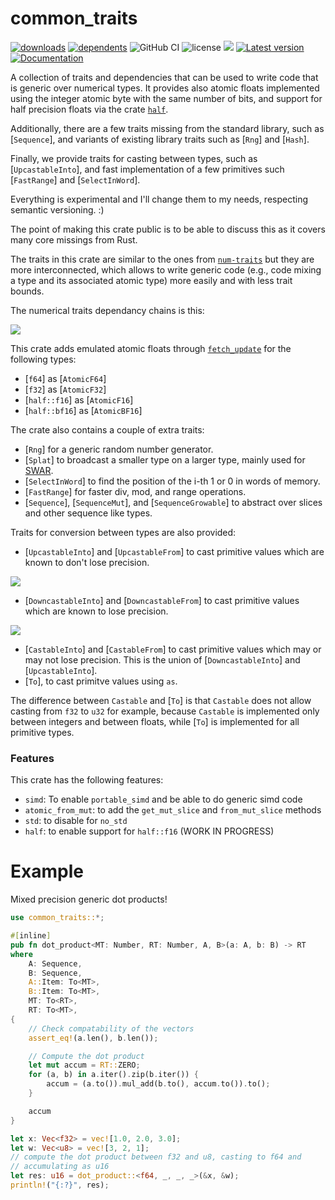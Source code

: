 # common_traits

[![downloads](https://img.shields.io/crates/d/common_traits)](https://crates.io/crates/common_traits)
[![dependents](https://img.shields.io/librariesio/dependents/cargo/common_traits)](https://crates.io/crates/common_traits/reverse_dependencies)
![GitHub CI](https://github.com/zommiommy/common_traits-rs/actions/workflows/rust.yml/badge.svg)
![license](https://img.shields.io/crates/l/common_traits)
[![](https://tokei.rs/b1/github/zommiommy/common_traits-rs?type=Rust,Python)](https://github.com/vigna/common_traits-rs)
[![Latest version](https://img.shields.io/crates/v/common_traits.svg)](https://crates.io/crates/common_traits)
[![Documentation](https://docs.rs/common_traits/badge.svg)](https://docs.rs/common_traits)
 
A collection of traits and dependencies that can be used to write code
that is generic over numerical types. It provides also atomic floats
implemented using the integer atomic byte with the same number of bits,
and support for half precision floats via the crate [`half`](https://crates.io/crates/half).

Additionally, there are a few traits
missing from the standard library, such as [`Sequence`], and variants
of existing library traits such as [`Rng`] and [`Hash`].

Finally, we provide traits for casting between types, such as [`UpcastableInto`],
and fast implementation of a few primitives such [`FastRange`] and [`SelectInWord`].

Everything is experimental and I'll change them to my needs, respecting
semantic versioning. :)

The point of making this crate public is to be able to discuss this
as it covers many core missings from Rust.

The traits in this crate are similar to the ones from 
[`num-traits`](https://docs.rs/num-traits/latest/num_traits/)
but they are more interconnected, which allows to write generic code
(e.g., code mixing a type and its associated atomic type) more easily
and with less trait bounds.

 The numerical traits dependancy chains is this:

 ![](https://raw.githubusercontent.com/zommiommy/common_traits/main/img/deps.svg)

 This crate adds emulated atomic floats through [`fetch_update`](`core::sync::atomic::AtomicU32::fetch_update`)
 for the following types:
 - [`f64`] as [`AtomicF64`]
 - [`f32`] as [`AtomicF32`]
 - [`half::f16`] as [`AtomicF16`]
 - [`half::bf16`] as [`AtomicBF16`]

 The crate also contains a couple of extra traits:
 - [`Rng`] for a generic random number generator.
 - [`Splat`] to broadcast a smaller type on a larger type, mainly used for [SWAR](https://en.wikipedia.org/wiki/SWAR).
 - [`SelectInWord`] to find the position of the i-th 1 or 0 in words of memory.
 - [`FastRange`] for faster div, mod, and range operations.
 - [`Sequence`], [`SequenceMut`], and [`SequenceGrowable`] to abstract over slices and other sequence like types.

 Traits for conversion between types are also provided:
 - [`UpcastableInto`] and [`UpcastableFrom`] to cast primitive values which are known to don't lose precision.

 ![](https://raw.githubusercontent.com/zommiommy/common_traits/main/img/upcast.svg)

 - [`DowncastableInto`] and [`DowncastableFrom`] to cast primitive values which are known to lose precision.

 ![](https://raw.githubusercontent.com/zommiommy/common_traits/main/img/downcast.svg)

 - [`CastableInto`] and [`CastableFrom`] to cast primitive values which may or may not lose precision.
     This is the union of [`DowncastableInto`] and [`UpcastableInto`].
 - [`To`], to cast primitve values using `as`.

 The difference between `Castable` and [`To`] is that `Castable` does not
 allow casting from `f32` to `u32` for example,
 because `Castable` is implemented only between integers and between floats,
 while [`To`] is implemented for all primitive types.

 ### Features
 This crate has the following features:
 - `simd`: To enable `portable_simd` and be able to do generic simd code
 - `atomic_from_mut`: to add the `get_mut_slice` and `from_mut_slice` methods
 - `std`: to disable for `no_std`
 - `half`: to enable support for `half::f16` (WORK IN PROGRESS)

 # Example
 Mixed precision generic dot products!
 ```rust
 use common_traits::*;

 #[inline]
 pub fn dot_product<MT: Number, RT: Number, A, B>(a: A, b: B) -> RT
 where
     A: Sequence,
     B: Sequence,
     A::Item: To<MT>,
     B::Item: To<MT>,
     MT: To<RT>,
     RT: To<MT>,
 {
     // Check compatability of the vectors
     assert_eq!(a.len(), b.len());

     // Compute the dot product
     let mut accum = RT::ZERO;
     for (a, b) in a.iter().zip(b.iter()) {
         accum = (a.to()).mul_add(b.to(), accum.to()).to();
     }

     accum
 }

 let x: Vec<f32> = vec![1.0, 2.0, 3.0];
 let w: Vec<u8> = vec![3, 2, 1];
 // compute the dot product between f32 and u8, casting to f64 and
 // accumulating as u16
 let res: u16 = dot_product::<f64, _, _, _>(&x, &w);
 println!("{:?}", res);
 ```
